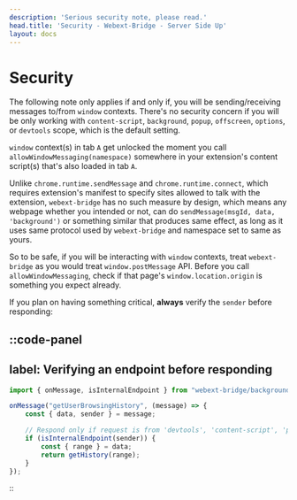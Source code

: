 ```yaml
---
description: 'Serious security note, please read.'
head.title: 'Security - Webext-Bridge - Server Side Up'
layout: docs
---
```

# Security

The following note only applies if and only if, you will be sending/receiving messages to/from `window` contexts. There's no security concern if you will be only working with `content-script`, `background`, `popup`, `offscreen`, `options`, or `devtools` scope, which is the default setting.

`window` context(s) in tab `A` get unlocked the moment you call `allowWindowMessaging(namespace)` somewhere in your extension's content script(s) that's also loaded in tab `A`.

Unlike `chrome.runtime.sendMessage` and `chrome.runtime.connect`, which requires extension's manifest to specify sites allowed to talk with the extension, `webext-bridge` has no such measure by design, which means any webpage whether you intended or not, can do `sendMessage(msgId, data, 'background')` or something similar that produces same effect, as long as it uses same protocol used by `webext-bridge` and namespace set to same as yours.

So to be safe, if you will be interacting with `window` contexts, treat `webext-bridge` as you would treat `window.postMessage` API. Before you call `allowWindowMessaging`, check if that page's `window.location.origin` is something you expect already.

If you plan on having something critical, **always** verify the `sender` before responding:

::code-panel
---
label: Verifying an endpoint before responding
---
```javascript
import { onMessage, isInternalEndpoint } from "webext-bridge/background";

onMessage("getUserBrowsingHistory", (message) => {
    const { data, sender } = message;

    // Respond only if request is from 'devtools', 'content-script', 'popup', 'offscreen', 'options', or 'background' endpoint
    if (isInternalEndpoint(sender)) {
        const { range } = data;
        return getHistory(range);
    }
});
```
::